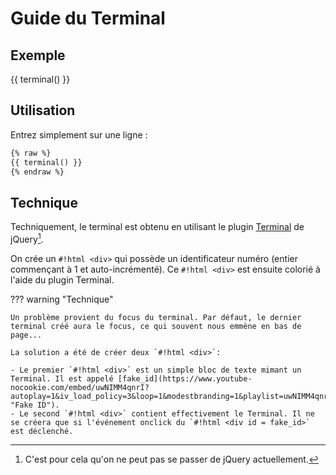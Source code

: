 # Guide du Terminal

## Exemple

{{ terminal() }}

## Utilisation

Entrez simplement sur une ligne : 

```markdown
{% raw %}
{{ terminal() }}
{% endraw %}
```

## Technique

Techniquement, le terminal est obtenu en utilisant le plugin [Terminal](https://terminal.jcubic.pl "plugin Jquery") de jQuery[^ip]. 

[^ip]: C'est pour cela qu'on ne peut pas se passer de jQuery actuellement. 

On crée un `#!html <div>` qui possède un identificateur numéro (entier commençant à 1 et auto-incrémenté). Ce `#!html <div>` est ensuite colorié à l'aide du plugin Terminal. 

??? warning "Technique"

    Un problème provient du focus du terminal. Par défaut, le dernier terminal créé aura le focus, ce qui souvent nous emmène en bas de page...  

    La solution a été de créer deux `#!html <div>`: 
        
    - Le premier `#!html <div>` est un simple bloc de texte mimant un Terminal. Il est appelé [fake_id](https://www.youtube-nocookie.com/embed/uwNIMM4qnrI?autoplay=1&iv_load_policy=3&loop=1&modestbranding=1&playlist=uwNIMM4qnrI "Fake ID").
    - Le second `#!html <div>` contient effectivement le Terminal. Il ne se créera que si l'événement onclick du `#!html <div id = fake_id>` est déclenché.